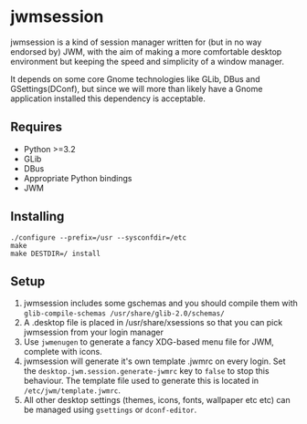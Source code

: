 # jwmsession

jwmsession is a kind of session manager written for (but in no way endorsed by) JWM, with the aim of making a more comfortable desktop environment but keeping the speed and simplicity of a window manager.

It depends on some core Gnome technologies like GLib, DBus and GSettings(DConf), but since we will more than likely have a Gnome application installed this dependency is acceptable.

Requires
--------

- Python >=3.2
- GLib
- DBus
- Appropriate Python bindings
- JWM

Installing
----------

```
./configure --prefix=/usr --sysconfdir=/etc
make
make DESTDIR=/ install
```

Setup
-----

1. jwmsession includes some gschemas and you should compile them with `glib-compile-schemas /usr/share/glib-2.0/schemas/`
2. A .desktop file is placed in /usr/share/xsessions so that you can pick jwmsession from your login manager
3. Use `jwmenugen` to generate a fancy XDG-based menu file for JWM, complete with icons.
4. jwmsession will generate it's own template .jwmrc on every login. Set the `desktop.jwm.session.generate-jwmrc` key to `false` to stop this behaviour. The template file used to generate this is located in `/etc/jwm/template.jwmrc`.
5. All other desktop settings (themes, icons, fonts, wallpaper etc etc) can be managed using `gsettings` or `dconf-editor`.
